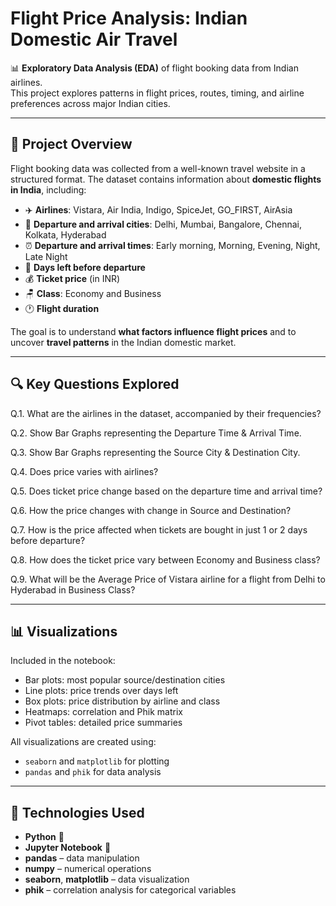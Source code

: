 # Flight Price Analysis: Indian Domestic Air Travel

📊 **Exploratory Data Analysis (EDA)** of flight booking data from Indian airlines.  
This project explores patterns in flight prices, routes, timing, and airline preferences across major Indian cities.

---

## 📌 Project Overview

Flight booking data was collected from a well-known travel website in a structured format. The dataset contains information about **domestic flights in India**, including:

- ✈️ **Airlines**: Vistara, Air India, Indigo, SpiceJet, GO_FIRST, AirAsia
- 🛫 **Departure and arrival cities**: Delhi, Mumbai, Bangalore, Chennai, Kolkata, Hyderabad
- ⏰ **Departure and arrival times**: Early morning, Morning, Evening, Night, Late Night
- 📅 **Days left before departure**
- 💰 **Ticket price** (in INR)
- 🪑 **Class**: Economy and Business
- 🕐 **Flight duration**

The goal is to understand **what factors influence flight prices** and to uncover **travel patterns** in the Indian domestic market.

---

## 🔍 Key Questions Explored

Q.1. What are the airlines in the dataset, accompanied by their frequencies?

Q.2. Show Bar Graphs representing the Departure Time & Arrival Time.

Q.3. Show Bar Graphs representing the Source City & Destination City.

Q.4. Does price varies with airlines?

Q.5. Does ticket price change based on the departure time and arrival time?

Q.6. How the price changes with change in Source and Destination?

Q.7. How is the price affected when tickets are bought in just 1 or 2 days before departure?

Q.8. How does the ticket price vary between Economy and Business class?

Q.9. What will be the Average Price of Vistara airline for a flight from Delhi to Hyderabad in Business Class?

---

## 📊 Visualizations

Included in the notebook:
- Bar plots: most popular source/destination cities
- Line plots: price trends over days left
- Box plots: price distribution by airline and class
- Heatmaps: correlation and Phik matrix
- Pivot tables: detailed price summaries

All visualizations are created using:
- `seaborn` and `matplotlib` for plotting
- `pandas` and `phik` for data analysis

---

## 🧰 Technologies Used

- **Python** 🐍
- **Jupyter Notebook** 📓
- **pandas** – data manipulation
- **numpy** – numerical operations
- **seaborn**, **matplotlib** – data visualization
- **phik** – correlation analysis for categorical variables
